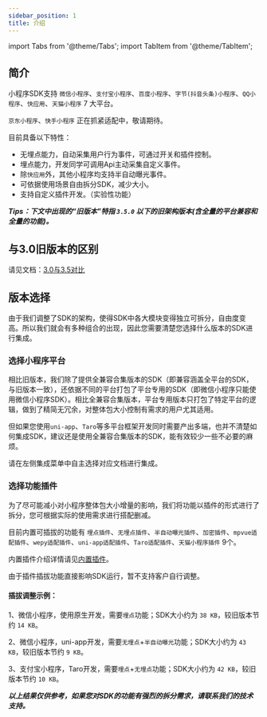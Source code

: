 ```yaml
---
sidebar_position: 1
title: 介绍
---
```


import Tabs from '@theme/Tabs';
import TabItem from '@theme/TabItem';

## 简介

小程序SDK支持 `微信小程序`、`支付宝小程序`、`百度小程序`、`字节(抖音头条)小程序`、`QQ小程序`、`快应用`、`天猫小程序` 7 大平台。

`京东小程序`、`快手小程序` 正在抓紧适配中，敬请期待。

目前具备以下特性：
* 无埋点能力，自动采集用户行为事件，可通过开关和插件控制。
* 埋点能力，开发同学可调用Api主动采集自定义事件。
* 除`快应用`外，其他小程序均支持半自动曝光事件。
* 可依据使用场景自由拆分SDK，减少大小。
* 支持自定义插件开发。（实验性功能）

***Tips：下文中出现的“旧版本”特指 `3.5.0` 以下的旧架构版本(含全量的平台兼容和全量的功能)。***

## 与3.0旧版本的区别

请见文档：[3.0与3.5对比](/docs/miniprogram/3.5/contrast)

## 版本选择

由于我们调整了SDK的架构，使得SDK中各大模块变得独立可拆分，自由度变高。所以我们就会有多种组合的出现，因此您需要清楚您选择什么版本的SDK进行集成。

### 选择小程序平台

相比旧版本，我们除了提供全兼容合集版本的SDK（即兼容涵盖全平台的SDK，与旧版本一致），还依据不同的平台打包了平台专用的SDK（即微信小程序只能使用微信小程序SDK）。相比全兼容合集版本，平台专用版本只打包了特定平台的逻辑，做到了精简无冗余，对整体包大小控制有需求的用户尤其适用。

但如果您使用`uni-app`、`Taro`等多平台框架开发同时需要产出多端，也并不清楚如何集成SDK，建议还是使用全兼容合集版本的SDK，能有效较少一些不必要的麻烦。

请在左侧集成菜单中自主选择对应文档进行集成。

### 选择功能插件

为了尽可能减小对小程序整体包大小增量的影响，我们将功能以插件的形式进行了拆分，您可根据实际的使用需求进行搭配删减。

目前内置可插拔的功能有 `埋点插件`、`无埋点插件`、`半自动曝光插件`、`加密插件`、`mpvue适配插件`、`wepy适配插件`、`uni-app适配插件`、`Taro适配插件`、`天猫小程序插件` 9个。

内置插件介绍详情请见[内置插件](/docs/miniprogram/3.5/internally)。

由于插件插拔功能直接影响SDK运行，暂不支持客户自行调整。

#### 插拔调整示例：

1、微信小程序，使用原生开发，需要`埋点`功能；SDK大小约为 `38 KB`，较旧版本节约 `14 KB`。

2、微信小程序，uni-app开发，需要`无埋点`+`半自动曝光`功能；SDK大小约为 `43 KB`，较旧版本节约 `9 KB`。

3、支付宝小程序，Taro开发，需要`埋点`+`无埋点`功能；SDK大小约为 `42 KB`，较旧版本节约 `10 KB`。

***以上结果仅供参考，如果您对SDK的功能有强烈的拆分需求，请联系我们的技术支持。***
